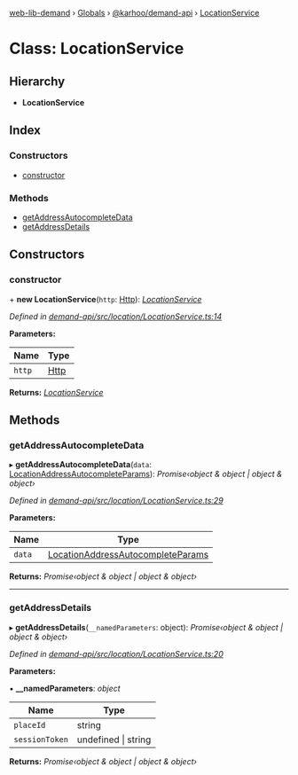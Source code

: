 [web-lib-demand](../README.md) › [Globals](../globals.md) › [@karhoo/demand-api](../modules/_karhoo_demand_api.md) › [LocationService](_karhoo_demand_api.locationservice.md)

# Class: LocationService

## Hierarchy

- **LocationService**

## Index

### Constructors

- [constructor](_karhoo_demand_api.locationservice.md#constructor)

### Methods

- [getAddressAutocompleteData](_karhoo_demand_api.locationservice.md#getaddressautocompletedata)
- [getAddressDetails](_karhoo_demand_api.locationservice.md#getaddressdetails)

## Constructors

### constructor

\+ **new LocationService**(`http`: [Http](../interfaces/_karhoo_demand_api.http.md)): _[LocationService](_karhoo_demand_api.locationservice.md)_

_Defined in [demand-api/src/location/LocationService.ts:14](https://github.com/karhoo/web-lib-demand/blob/ac75fec/packages/demand-api/src/location/LocationService.ts#L14)_

**Parameters:**

| Name   | Type                                             |
| ------ | ------------------------------------------------ |
| `http` | [Http](../interfaces/_karhoo_demand_api.http.md) |

**Returns:** _[LocationService](_karhoo_demand_api.locationservice.md)_

## Methods

### getAddressAutocompleteData

▸ **getAddressAutocompleteData**(`data`: [LocationAddressAutocompleteParams](../modules/_karhoo_demand_api.md#locationaddressautocompleteparams)): _Promise‹object & object | object & object›_

_Defined in [demand-api/src/location/LocationService.ts:29](https://github.com/karhoo/web-lib-demand/blob/ac75fec/packages/demand-api/src/location/LocationService.ts#L29)_

**Parameters:**

| Name   | Type                                                                                                    |
| ------ | ------------------------------------------------------------------------------------------------------- |
| `data` | [LocationAddressAutocompleteParams](../modules/_karhoo_demand_api.md#locationaddressautocompleteparams) |

**Returns:** _Promise‹object & object | object & object›_

---

### getAddressDetails

▸ **getAddressDetails**(`__namedParameters`: object): _Promise‹object & object | object & object›_

_Defined in [demand-api/src/location/LocationService.ts:20](https://github.com/karhoo/web-lib-demand/blob/ac75fec/packages/demand-api/src/location/LocationService.ts#L20)_

**Parameters:**

▪ **\_\_namedParameters**: _object_

| Name           | Type                    |
| -------------- | ----------------------- |
| `placeId`      | string                  |
| `sessionToken` | undefined &#124; string |

**Returns:** _Promise‹object & object | object & object›_
